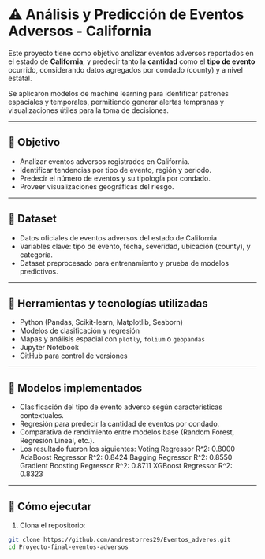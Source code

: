 # ⚠️ Análisis y Predicción de Eventos Adversos - California

Este proyecto tiene como objetivo analizar eventos adversos reportados en el estado de **California**, y predecir tanto la **cantidad** como el **tipo de evento** ocurrido, considerando datos agregados por condado (county) y a nivel estatal.

Se aplicaron modelos de machine learning para identificar patrones espaciales y temporales, permitiendo generar alertas tempranas y visualizaciones útiles para la toma de decisiones.

---

## 🎯 Objetivo

- Analizar eventos adversos registrados en California.
- Identificar tendencias por tipo de evento, región y periodo.
- Predecir el número de eventos y su tipología por condado.
- Proveer visualizaciones geográficas del riesgo.

---

## 📁 Dataset

- Datos oficiales de eventos adversos del estado de California.
- Variables clave: tipo de evento, fecha, severidad, ubicación (county), y categoría.
- Dataset preprocesado para entrenamiento y prueba de modelos predictivos.

---

## 🧰 Herramientas y tecnologías utilizadas

- Python (Pandas, Scikit-learn, Matplotlib, Seaborn)
- Modelos de clasificación y regresión
- Mapas y análisis espacial con `plotly`, `folium` o `geopandas` 
- Jupyter Notebook
- GitHub para control de versiones

---

## 🤖 Modelos implementados

- Clasificación del tipo de evento adverso según características contextuales.
- Regresión para predecir la cantidad de eventos por condado.
- Comparativa de rendimiento entre modelos base (Random Forest, Regresión Lineal, etc.).
- Los resultado fueron los siguientes:
Voting Regressor R^2: 0.8000
AdaBoost Regressor R^2: 0.8424
Bagging Regressor R^2: 0.8550
Gradient Boosting Regressor R^2: 0.8711
XGBoost Regressor R^2: 0.8323

---

## 🚀 Cómo ejecutar

1. Clona el repositorio:
```bash
git clone https://github.com/andrestorres29/Eventos_adveros.git
cd Proyecto-final-eventos-adversos
